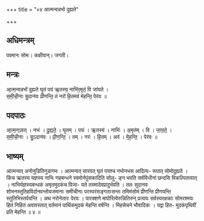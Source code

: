 +++
title = "०४ आत्मन्वन्नभो दुह्यते"

+++
## अधिमन्त्रम्
पवमानः सोमः। कक्षीवान्। जगती।

## मन्त्रः
आ॒त्म॒न्वन्नभो॑ दुह्यते घृ॒तं पय॑ ऋ॒तस्य॒ नाभि॑र॒मृतं॒ वि जा॑यते ।  
स॒मी॒ची॒नाः सु॒दान॑वः प्रीणन्ति॒ तं नरो॑ हि॒तमव॑ मेहन्ति॒ पेर॑वः ॥

## पदपाठः
आ॒त्म॒न्ऽवत् । नभः॑ । दु॒ह्य॒ते॒ । घृ॒तम् । पयः॑ । ऋ॒तस्य॑ । नाभिः॑ । अ॒मृत॑म् । वि । जा॒य॒ते॒ ।  
स॒मी॒ची॒नाः । सु॒ऽदान॑वः । प्री॒ण॒न्ति॒ । तम् । नरः॑ । हि॒तम् । अव॑ । मे॒ह॒न्ति॒ । पेर॑वः ॥

## भाष्यम्
आत्मन्वत् अनोनुडितिनुडागमः । आत्मन्वत् सारवत् घृतं पयश्च नभोनभस आदित्य- रूपात् सोमोदुह्यते । किंच ऋतस्य यज्ञस्य नाभिः णहबन्धने स्वमोर्नपुंसकादिति सोलु- ङ्न भवति सर्वविधीनां छन्दसि विकल्पितत्वात् । नाभिर्यज्ञस्यबन्धकं अमृतमुदकंच विजा- यते तस्मादेवप्रादुर्भवति । ततः सुदानवः शोभनस्तुतिहविर्दानवन्तोयजमानाः समीचीनाः परस्परंसङ्गताःसन्तः तमिमंसोमं प्रीणन्ति प्रीणयन्ति स्तुतिभिस्तर्पयन्ति । अथ नरोनेतारः पेरवः । पारक्शणे मापोरित्वेरुन्नितिरुन् प्रत्ययः सर्वस्यरक्षकाः सोमरश्मयः हितं निहितं अवावस्तात् वर्तमानं पार्थिकमुदकं मेहन्ति वर्षन्ति । मिहसेचने भौवादिकः । यद्वा हित- मुदकंपृथिवीं प्रति मेहन्ति ॥ ४ ॥